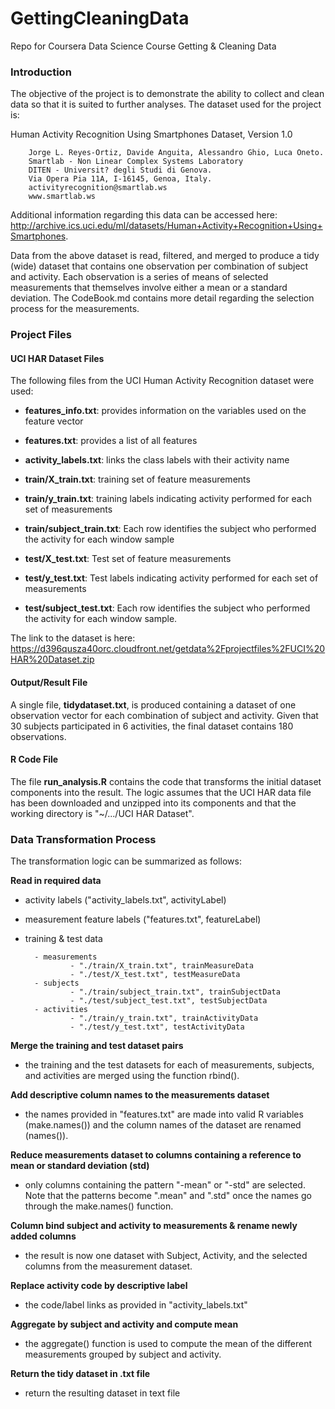 # GettingCleaningData
Repo for Coursera Data Science Course Getting &amp; Cleaning Data

### Introduction

The objective of the project is to demonstrate the ability to collect and clean data so that it is suited to further analyses.  The dataset used for the project is: 

Human Activity Recognition Using Smartphones Dataset, Version 1.0

        Jorge L. Reyes-Ortiz, Davide Anguita, Alessandro Ghio, Luca Oneto.
        Smartlab - Non Linear Complex Systems Laboratory
        DITEN - Universit? degli Studi di Genova.
        Via Opera Pia 11A, I-16145, Genoa, Italy.
        activityrecognition@smartlab.ws
        www.smartlab.ws

Additional information regarding this data can be accessed here: http://archive.ics.uci.edu/ml/datasets/Human+Activity+Recognition+Using+Smartphones.

Data from the above dataset is read, filtered, and merged to produce a tidy (wide) dataset that contains one observation per combination of subject and activity.  Each observation is a series of means of selected measurements that themselves involve either a mean or a standard deviation. The CodeBook.md contains more detail regarding the selection process for  the measurements.


### Project Files

#### UCI HAR Dataset Files 

The following files from the UCI Human Activity Recognition dataset were used:

- **features_info.txt**: provides information on the variables used on the feature vector

- **features.txt**: provides a list of all features

- **activity_labels.txt**: links the class labels with their activity name

- **train/X_train.txt**: training set of feature measurements

- **train/y_train.txt**: training labels indicating activity performed for each set of measurements

- **train/subject_train.txt**: Each row identifies the subject who performed the activity for each window sample

- **test/X_test.txt**: Test set of feature measurements

- **test/y_test.txt**: Test labels indicating activity performed for each set of measurements
 
- **test/subject_test.txt**: Each row identifies the subject who performed the activity for each window sample.

The link to the dataset is here: 
https://d396qusza40orc.cloudfront.net/getdata%2Fprojectfiles%2FUCI%20HAR%20Dataset.zip 



#### Output/Result File 

A single file, **tidydataset.txt**, is produced containing a dataset of one observation vector for each combination of subject and activity.  Given that 30 subjects participated in 6 activities, the final dataset contains 180 observations.   



#### R Code File

The file **run_analysis.R** contains the code that transforms the initial dataset components into the result.  The logic assumes that the UCI HAR data file has been downloaded and unzipped into its components and that the working directory is "~/.../UCI HAR Dataset".

### Data Transformation Process

The transformation logic can be summarized as follows:

**Read in required data**

- activity labels ("activity_labels.txt", activityLabel)

- measurement feature labels ("features.txt", featureLabel)

- training & test data
        
        - measurements   
                - "./train/X_train.txt", trainMeasureData                 
                - "./test/X_test.txt", testMeasureData      
        - subjects        
                - "./train/subject_train.txt", trainSubjectData                
                - "./test/subject_test.txt", testSubjectData               
        - activities        
                - "./train/y_train.txt", trainActivityData                
                - "./test/y_test.txt", testActivityData

**Merge the training and test dataset pairs**

- the training and the test datasets for each of measurements, subjects, and activities are merged using the function rbind().  

**Add descriptive column names to the measurements dataset**

- the names provided in "features.txt" are made into valid R variables (make.names()) and the column names of the dataset are renamed (names()).
        
**Reduce measurements dataset to columns containing a reference to mean or standard deviation (std)**

- only columns containing the pattern "-mean" or "-std" are selected.  Note that the patterns become ".mean" and ".std" once the names go through the make.names() function.

**Column bind subject and activity to measurements & rename newly added columns**

- the result is now one dataset with Subject, Activity, and the selected columns from the measurement dataset.
              
**Replace activity code by descriptive label**

- the code/label links as provided in "activity_labels.txt" 

**Aggregate by subject and activity and compute mean**

- the aggregate() function is used to compute the mean of the different measurements grouped by subject and activity. 

**Return the tidy dataset in .txt file**

- return the resulting dataset in text file 
